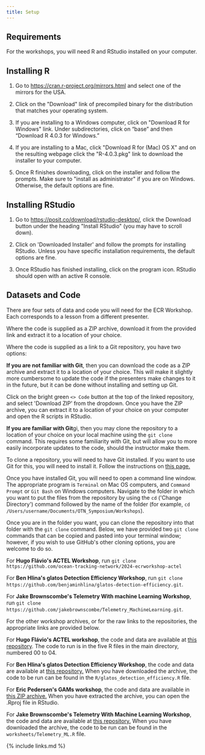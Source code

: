 ```yaml
---
title: Setup
---
```


## Requirements

For the workshops, you will need R and RStudio installed on your computer.

## Installing R

1. Go to https://cran.r-project.org/mirrors.html and select one of the mirrors for the USA.

2. Click on the "Download" link of precompiled binary for the distribution that matches your operating system.
 
3. If you are installing to a Windows computer, click on "Download R for Windows" link. Under subdirectories, click on “base” and then “Download R 4.0.3 for Windows.”

4. If you are installing to a Mac, click "Download R for (Mac) OS X" and on the resulting webpage click the "R-4.0.3.pkg" link to download the installer to your computer.

5. Once R finishes downloading, click on the installer and follow the prompts. Make sure to "install as administrator" if you are on Windows. Otherwise, the default options are fine.

## Installing RStudio

1. Go to https://posit.co/download/rstudio-desktop/, click the Download button under the heading "Install RStudio" (you may have to scroll down). 

2. Click on 'Downloaded Installer' and follow the prompts for installing RStudio. Unless you have specific installation requirements, the default options are fine.

3. Once RStudio has finished installing, click on the program icon. RStudio should open with an active R console.

## Datasets and Code

There are four sets of data and code you will need for the ECR Workshop. Each corresponds to a lesson from a different presenter. 

Where the code is supplied as a ZIP archive, download it from the provided link and extract it to a location of your choice.

Where the code is supplied as a link to a Git repository, you have two options: 

**If you are not familiar with Git**, then you can download the code as a ZIP archive and extract it to a location of your choice. This will make it slightly more cumbersome to update the code if the presenters make changes to it in the future, but it can be done without installing and setting up Git. 

Click on the bright green `<> Code` button at the top of the linked repository, and select 'Download ZIP' from the dropdown. Once you have the ZIP archive, you can extract it to a location of your choice on your computer and open the R scripts in RStudio. 

**If you are familiar with Git**gi, then you may clone the repository to a location of your choice on your local machine using the `git clone` command. This requires some familiarity with Git, but will allow you to more easily incorporate updates to the code, should the instructor make them.

To clone a repository, you will need to have Git installed. If you want to use Git for this, you will need to install it. Follow the instructions on [this page.](https://git-scm.com/book/en/v2/Getting-Started-Installing-Git)

Once you have installed Git, you will need to open a command line window. The appropriate program is `Terminal` on Mac OS computers, and `Command Prompt` or `Git Bash` on Windows computers. Navigate to the folder in which you want to put the files from the repository by using the `cd` ('Change Directory') command followed by the name of the folder (for example, `cd /Users/username/Documents/OTN_Symposium/Workshops`). 

Once you are in the folder you want, you can clone the repository into that folder with the `git clone` command. Below, we have provided two `git clone` commands that can be copied and pasted into your terminal window; however, if you wish to use GitHub's other cloning options, you are welcome to do so. 

For **Hugo Flávio's ACTEL Workshop**, run `git clone https://github.com/ocean-tracking-network/2024-ecrworkshop-actel`

For **Ben Hlina's glatos Detection Efficiency Workshop**, run `git clone https://github.com/benjaminhlina/glatos-detection-efficiency.git`.

For **Jake Brownscombe's Telemetry With machine Learning Workshop**, run `git clone https://github.com/jakebrownscombe/Telemetry_MachineLearning.git`.

For the other workshop archives, or for the raw links to the repositories, the appropriate links are provided below.

For **Hugo Flávio's ACTEL workshop**, the code and data are available at [this repository](https://github.com/ocean-tracking-network/2024-ecrworkshop-actel). The code to run is in the five R files in the main directory, numbered 00 to 04. 

For **Ben Hlina's glatos Detection Efficiency Workshop**, the code and data are available at [this repository.](https://github.com/benjaminhlina/glatos-detection-efficiency/tree/main) When you have downloaded the archive, the code to be run can be found in the `R/glatos_detection_efficiency.R` file. 

For **Eric Pedersen's GAMs workshop**, the code and data are available in [this ZIP archive.](/Resources/OTN2024-GAM4movement.zip) When you have extracted the archive, you can open the .Rproj file in RStudio. 

For **Jake Brownscombe's Telemetry With Machine Learning Workshop**, the code and data are available at [this repository.](https://github.com/jakebrownscombe/Telemetry_MachineLearning) When you have downloaded the archive, the code to be run can be found in the `worksheets/Telemetry_ML.R` file.





{% include links.md %}
